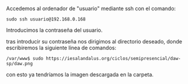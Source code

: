 Accedemos al ordenador de "usuario" mediante ssh con el comando:
```
sudo ssh usuario@192.168.0.168
```
Introducimos la contraseña del usuario.

tras introducir su contraseña nos dirigimos al directorio deseado, donde escribiremos la siguiente línea de comandos:
```
/var/www$ sudo https://iesalandalus.org/ciclos/semipresencial/daw-sp/daw.png 
```

con esto ya tendríamos la imagen descargada en la carpeta.
